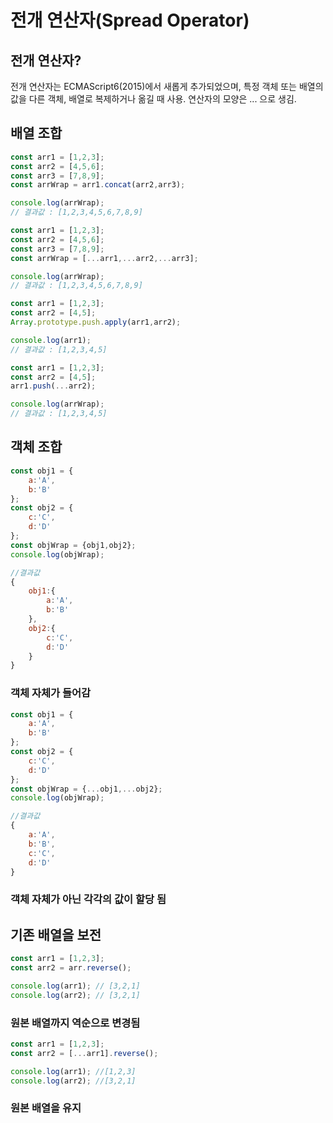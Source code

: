 # 전개 연산자(Spread Operator)

## 전개 연산자?
전개 연산자는 ECMAScript6(2015)에서 새롭게 추가되었으며, 특정 객체 또는 배열의 값을 다른 객체, 배열로 복제하거나 옮길 때 사용. 연산자의 모양은 ... 으로 생김.

## 배열 조합
```javascript
const arr1 = [1,2,3];
const arr2 = [4,5,6];
const arr3 = [7,8,9];
const arrWrap = arr1.concat(arr2,arr3);

console.log(arrWrap);
// 결과값 : [1,2,3,4,5,6,7,8,9]
```
```javascript
const arr1 = [1,2,3];
const arr2 = [4,5,6];
const arr3 = [7,8,9];
const arrWrap = [...arr1,...arr2,...arr3];

console.log(arrWrap);
// 결과값 : [1,2,3,4,5,6,7,8,9]
```
```javascript
const arr1 = [1,2,3];
const arr2 = [4,5];
Array.prototype.push.apply(arr1,arr2);

console.log(arr1);
// 결과값 : [1,2,3,4,5]
```
```javascript
const arr1 = [1,2,3];
const arr2 = [4,5];
arr1.push(...arr2);

console.log(arrWrap);
// 결과값 : [1,2,3,4,5]
```

## 객체 조합
```javascript
const obj1 = {
    a:'A',
    b:'B'
};
const obj2 = {
    c:'C',
    d:'D'
};
const objWrap = {obj1,obj2};
console.log(objWrap);
```
```javascript
//결과값
{
    obj1:{
        a:'A',
        b:'B'
    },
    obj2:{
        c:'C',
        d:'D'
    }
}
```
### 객체 자체가 들어감
```javascript
const obj1 = {
    a:'A',
    b:'B'
};
const obj2 = {
    c:'C',
    d:'D'
};
const objWrap = {...obj1,...obj2};
console.log(objWrap);
```
```javascript
//결과값
{
    a:'A',
    b:'B',
    c:'C',
    d:'D'
}

```
### 객체 자체가 아닌 각각의 값이 할당 됨

## 기존 배열을 보전
```javascript
const arr1 = [1,2,3];
const arr2 = arr.reverse();

console.log(arr1); // [3,2,1]
console.log(arr2); // [3,2,1]
```
### 원본 배열까지 역순으로 변경됨
```javascript
const arr1 = [1,2,3];
const arr2 = [...arr1].reverse();

console.log(arr1); //[1,2,3]
console.log(arr2); //[3,2,1]
```
### 원본 배열을 유지